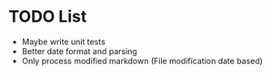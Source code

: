 # TODO List

- Maybe write unit tests
- Better date format and parsing
- Only process modified markdown (File modification date based)
